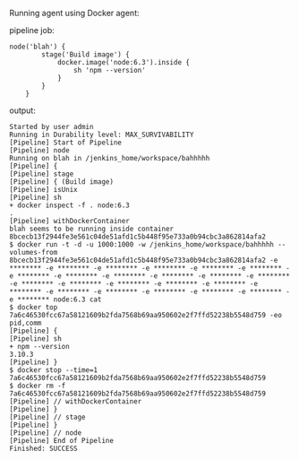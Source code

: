 Running agent using Docker agent:

pipeline job:
	
	node('blah') {
		    stage('Build image') {
		        docker.image('node:6.3').inside {
		            sh 'npm --version'
		        }
		    }
		}

output:

	Started by user admin
	Running in Durability level: MAX_SURVIVABILITY
	[Pipeline] Start of Pipeline
	[Pipeline] node
	Running on blah in /jenkins_home/workspace/bahhhhh
	[Pipeline] {
	[Pipeline] stage
	[Pipeline] { (Build image)
	[Pipeline] isUnix
	[Pipeline] sh
	+ docker inspect -f . node:6.3
	.
	[Pipeline] withDockerContainer
	blah seems to be running inside container 8bcecb13f2944fe3e561c04de51afd1c5b448f95e733a0b94cbc3a862814afa2
	$ docker run -t -d -u 1000:1000 -w /jenkins_home/workspace/bahhhhh --volumes-from 8bcecb13f2944fe3e561c04de51afd1c5b448f95e733a0b94cbc3a862814afa2 -e ******** -e ******** -e ******** -e ******** -e ******** -e ******** -e ******** -e ******** -e ******** -e ******** -e ******** -e ******** -e ******** -e ******** -e ******** -e ******** -e ******** -e ******** -e ******** -e ******** -e ******** -e ******** -e ******** -e ******** node:6.3 cat
	$ docker top 7a6c46530fcc67a58121609b2fda7568b69aa950602e2f7ffd52238b5548d759 -eo pid,comm
	[Pipeline] {
	[Pipeline] sh
	+ npm --version
	3.10.3
	[Pipeline] }
	$ docker stop --time=1 7a6c46530fcc67a58121609b2fda7568b69aa950602e2f7ffd52238b5548d759
	$ docker rm -f 7a6c46530fcc67a58121609b2fda7568b69aa950602e2f7ffd52238b5548d759
	[Pipeline] // withDockerContainer
	[Pipeline] }
	[Pipeline] // stage
	[Pipeline] }
	[Pipeline] // node
	[Pipeline] End of Pipeline
	Finished: SUCCESS